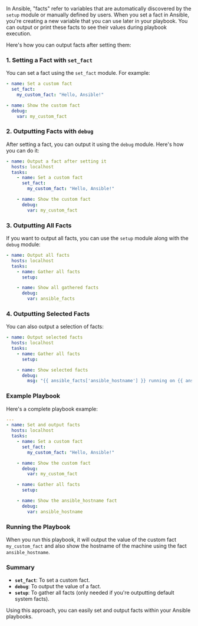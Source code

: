 In Ansible, "facts" refer to variables that are automatically discovered by the `setup` module or manually defined by users. When you set a fact in Ansible, you're creating a new variable that you can use later in your playbook. You can output or print these facts to see their values during playbook execution.

Here's how you can output facts after setting them:

### 1. **Setting a Fact with `set_fact`**

You can set a fact using the `set_fact` module. For example:

```yaml
- name: Set a custom fact
  set_fact:
    my_custom_fact: "Hello, Ansible!"

- name: Show the custom fact
  debug:
    var: my_custom_fact
```

### 2. **Outputting Facts with `debug`**

After setting a fact, you can output it using the `debug` module. Here's how you can do it:

```yaml
- name: Output a fact after setting it
  hosts: localhost
  tasks:
    - name: Set a custom fact
      set_fact:
        my_custom_fact: "Hello, Ansible!"

    - name: Show the custom fact
      debug:
        var: my_custom_fact
```

### 3. **Outputting All Facts**

If you want to output all facts, you can use the `setup` module along with the `debug` module:

```yaml
- name: Output all facts
  hosts: localhost
  tasks:
    - name: Gather all facts
      setup:

    - name: Show all gathered facts
      debug:
        var: ansible_facts
```

### 4. **Outputting Selected Facts**

You can also output a selection of facts:

```yaml
- name: Output selected facts
  hosts: localhost
  tasks:
    - name: Gather all facts
      setup:

    - name: Show selected facts
      debug:
        msg: "{{ ansible_facts['ansible_hostname'] }} running on {{ ansible_facts['ansible_distribution'] }}"
```

### Example Playbook

Here's a complete playbook example:

```yaml
---
- name: Set and output facts
  hosts: localhost
  tasks:
    - name: Set a custom fact
      set_fact:
        my_custom_fact: "Hello, Ansible!"

    - name: Show the custom fact
      debug:
        var: my_custom_fact

    - name: Gather all facts
      setup:

    - name: Show the ansible_hostname fact
      debug:
        var: ansible_hostname
```

### Running the Playbook

When you run this playbook, it will output the value of the custom fact `my_custom_fact` and also show the hostname of the machine using the fact `ansible_hostname`.

### Summary

- **`set_fact`**: To set a custom fact.
- **`debug`**: To output the value of a fact.
- **`setup`**: To gather all facts (only needed if you're outputting default system facts).

Using this approach, you can easily set and output facts within your Ansible playbooks.
